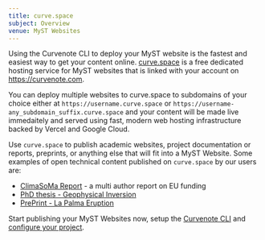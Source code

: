 ```yaml
---
title: curve.space
subject: Overview
venue: MyST Websites
---
```


Using the Curvenote CLI to deploy your MyST website is the fastest and easiest way to get your content online. [curve.space](https://curve.space) is a free dedicated hosting service for MyST websites that is linked with your account on https://curvenote.com.

You can deploy multiple websites to curve.space to subdomains of your choice either at `https://username.curve.space` or `https://username-any_subdomain_suffix.curve.space` and your content will be made live immedaitely and served using fast, modern web hosting infrastructure backed by Vercel and Google Cloud.

Use `curve.space` to publish academic websites, project documentation or reports, preprints, or anything else that will fit into a MyST Website. Some examples of open technical content published on `curve.space` by our users are:

- [ClimaSoMa Report](https://climasoma.curve.space/) - a multi author report on EU funding
- [PhD thesis - Geophysical Inversion](https://https://phd.row1.ca/)
- [PrePrint - La Palma Eruption](https://stevejpurves-lapalma.curve.space/la-palma-earthquakes)

Start publishing your MyST Websites now, setup the [Curvenote CLI](http://localhost:3000/publish/cli-overview) and [configure your project](hosting.md).
